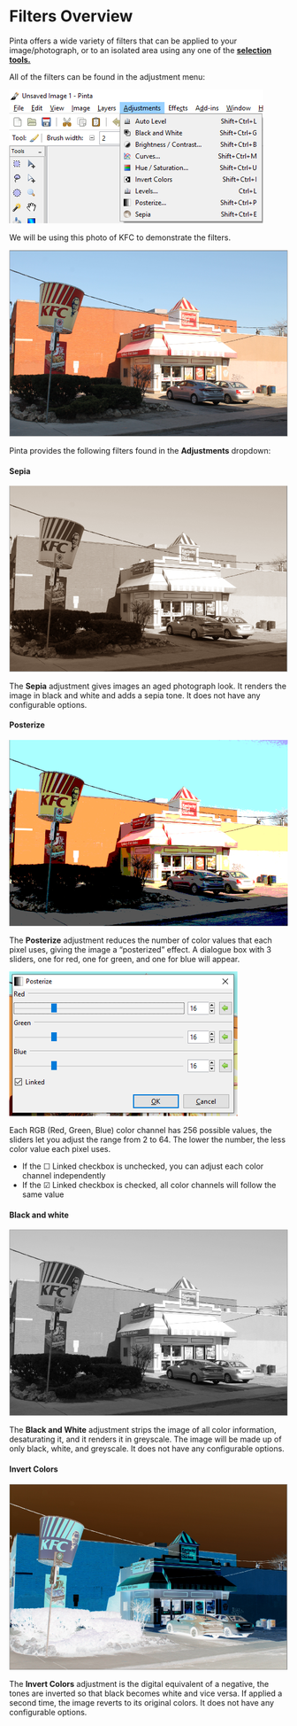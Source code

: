 # Filters Overview
Pinta offers a wide variety of filters that can be applied to your image/photograph, or to an isolated area using any one of the [**selection tools.**](select_overview.md)

All of the filters can be found in the adjustment menu:

![adjustmentmenu](img/overview/adjustments.png)

We will be using this photo of KFC to demonstrate the filters. 

![kfcoriginal](img/kfcoriginal.PNG)

Pinta provides the following filters found in the **Adjustments** dropdown:

#### Sepia

![kfcsepia](img/kfcsepia.PNG)


The **Sepia** adjustment gives images an aged photograph look. It renders the image in black and white and adds a sepia tone. It does not have any configurable options. 



#### Posterize

![kfcposterize](img/kfcposterize.PNG)


The **Posterize** adjustment reduces the number of color values that each pixel uses, giving the image a “posterized” effect. A dialogue box with 3 sliders, one for red, one for green, and one for blue will appear. 

![posterizebox](img/posterizebox.PNG)

Each RGB (Red, Green, Blue) color channel has 256 possible values, the sliders let you adjust the range from 2 to 64. The lower the number, the less color value each pixel uses.

* If the ☐ Linked checkbox is unchecked, you can adjust each color channel independently
* If the ☑ Linked checkbox is checked, all color channels will follow the same value

#### Black and white

![kfcbw](img/kfcbw.PNG)

The **Black and White** adjustment strips the image of all color information, desaturating it, and it renders it in greyscale. The image will be made up of only black, white, and greyscale. It does not have any configurable options. 

#### Invert Colors

![kfcinvert](img/kfcinvert.PNG)

The **Invert Colors** adjustment is the digital equivalent of a negative, the tones are inverted so that black becomes white and vice versa. If applied a second time, the image reverts to its original colors. It does not have any configurable options. 


